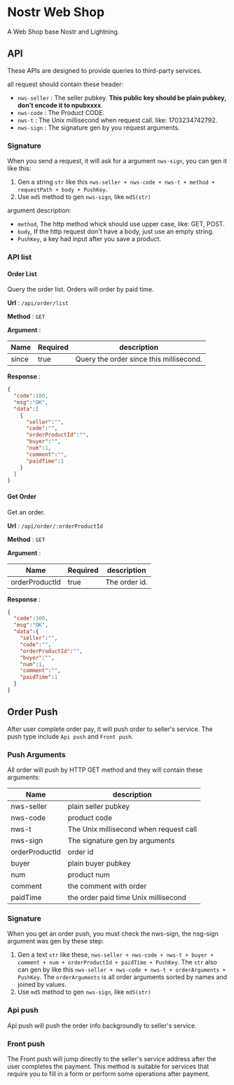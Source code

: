 # Nostr Web Shop

A Web Shop base Nostr and Lightning.

## API

These APIs are designed to provide queries to third-party services.

all request should contain these header:

- ```nws-seller``` : The seller pubkey. **This public key should be plain pubkey, don't encode it to npubxxxx**.
- ```nws-code``` : The Product CODE.
- ```nws-t``` : The Unix millisecond when request call. like: 1703234742792.
- ```nws-sign``` : The signature gen by you request arguments.

### Signature

When you send a request, it will ask for a argument ```nws-sign```, you can gen it like this:

1. Gen a string ```str``` like this ```nws-seller + nws-code + nws-t + method + requestPath + body + PushKey```.
2. Use ```md5``` method to gen ```nws-sign```, like ```md5(str)```

argument description:

- ```method```, The http method whick should use upper case, like: GET, POST.
- ```body```, If the http request don't have a body, just use an empty string.
- ```PushKey```, a key had input after you save a product.

### API list

#### Order List

Query the order list. Orders will order by paid time.

**Url** : ```/api/order/list```

**Method** : ```GET```

**Argument** :

| Name  | Required | description                             |
|-------|----------|-----------------------------------------|
| since | true     | Query the order since this millisecond. |

**Response** :

```json
{
  "code":100,
  "msg":"OK",
  "data":[
    {
      "seller":"",
      "code":"",
      "orderProductId":"",
      "buyer":"",
      "num":1,
      "comment":"",
      "paidTime":1
    }
  ]
}
```

#### Get Order

Get an order.

**Url** : ```/api/order/:orderProductId```

**Method** : ```GET```

**Argument** :

| Name           | Required | description   |
|----------------|----------|---------------|
| orderProductId | true     | The order id. |

**Response** :

```json
{
  "code":100,
  "msg":"OK",
  "data":{
    "seller":"",
    "code":"",
    "orderProductId":"",
    "buyer":"",
    "num":1,
    "comment":"",
    "paidTime":1
  }
}
```

## Order Push

After user complete order pay, it will push order to seller's service. The push type include ```Api push``` and ```Front push```.

### Push Arguments

All order will push by HTTP GET method and they will contain these arguments:

| Name           | description                            |
|----------------|----------------------------------------|
| nws-seller     | plain seller pubkey                    |
| nws-code       | product code                           |
| nws-t          | The Unix millisecond when request call |
| nws-sign       | The signature gen by arguments         |
| orderProductId | order id                               |
| buyer          | plain buyer pubkey                     |
| num            | product num                            |
| comment        | the comment with order                 |
| paidTime       | the order paid time Unix millisecond   |

### Signature

When you get an order push, you must check the nws-sign, the nsg-sign argument was gen by these step:

1. Gen a text ```str``` like these, ```nws-seller + nws-code + nws-t + buyer + comment + num + orderProductId + paidTime + PushKey```. The ```str``` also can gen by like this ```nws-seller + nws-code + nws-t + orderArguments + PushKey```. The ```orderArguments``` is all order arguments sorted by names and joined by values.
2. Use ```md5``` method to gen ```nws-sign```, like ```md5(str)```

### Api push

Api push will push the order info backgroundly to seller's service.

### Front push

The Front push will jump directly to the seller's service address after the user completes the payment. This method is suitable for services that require you to fill in a form or perform some operations after payment.

